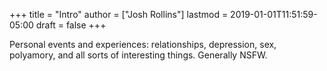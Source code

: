 +++
title = "Intro"
author = ["Josh Rollins"]
lastmod = 2019-01-01T11:51:59-05:00
draft = false
+++

Personal events and experiences: relationships, depression, sex, polyamory, and all sorts of interesting things. Generally NSFW.